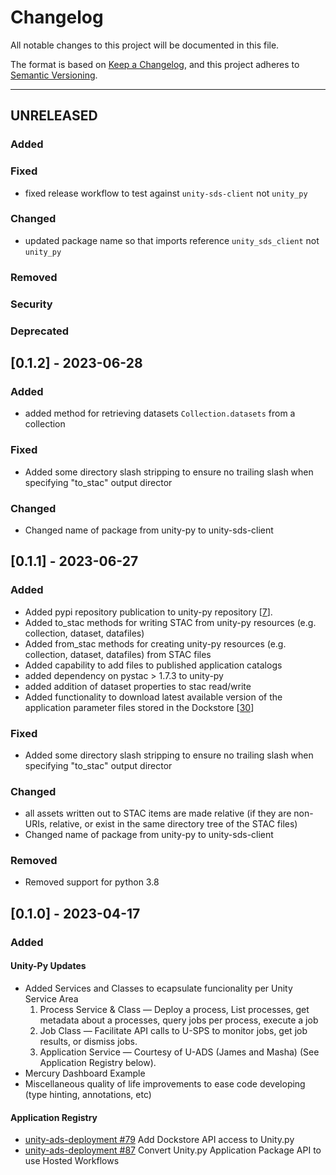 # Changelog

All notable changes to this project will be documented in this file.

The format is based on [Keep a Changelog](https://keepachangelog.com/en/1.0.0/),
and this project adheres to [Semantic Versioning](https://semver.org/spec/v2.0.0.html).

--------

## UNRELEASED

### Added
### Fixed
* fixed release workflow to test against `unity-sds-client` not `unity_py` 
### Changed
* updated package name so that imports reference `unity_sds_client` not `unity_py`
### Removed
### Security
### Deprecated

## [0.1.2] - 2023-06-28

### Added
* added method for retrieving datasets `Collection.datasets` from a collection
### Fixed
* Added some directory slash stripping to ensure no trailing slash when specifying "to_stac" output director
### Changed
* Changed name of package from unity-py to unity-sds-client

## [0.1.1] - 2023-06-27

### Added
* Added pypi repository publication to unity-py repository [[7](https://github.com/unity-sds/unity-py/issues/7)].
* Added to_stac methods for writing STAC from unity-py resources (e.g. collection, dataset, datafiles)
* Added from_stac methods for creating unity-py resources (e.g. collection, dataset, datafiles) from STAC files
* Added capability to add files to published application catalogs
* added dependency on pystac > 1.7.3 to unity-py
* added addition of dataset properties to stac read/write
* Added functionality to download latest available version of the application parameter files stored in the Dockstore [[30](https://github.com/unity-sds/unity-py/issues/30)]
### Fixed
* Added some directory slash stripping to ensure no trailing slash when specifying "to_stac" output director
### Changed
* all assets written out to STAC items are made relative (if they are non-URIs, relative, or exist in the same directory tree of the STAC files)
* Changed name of package from unity-py to unity-sds-client
### Removed
* Removed support for python 3.8

## [0.1.0] - 2023-04-17

### Added

#### Unity-Py Updates

* Added Services and Classes to ecapsulate funcionality per Unity Service Area
    1. Process Service & Class — Deploy a process, List processes, get metadata about a processes, query jobs per process, execute a job
    2. Job Class — Facilitate API calls to U-SPS to monitor jobs, get job results, or dismiss jobs.
    3. Application Service — Courtesy of U-ADS (James and Masha) (See Application Registry below).
* Mercury Dashboard Example
* Miscellaneous quality of life improvements to ease code developing (type hinting, annotations, etc)

#### Application Registry
* [unity-ads-deployment #79](https://github.com/unity-sds/unity-ads-deployment/issues/79) Add Dockstore API access to Unity.py
* [unity-ads-deployment #87](https://github.com/unity-sds/unity-ads-deployment/issues/87) Convert Unity.py Application Package API to use Hosted Workflows
